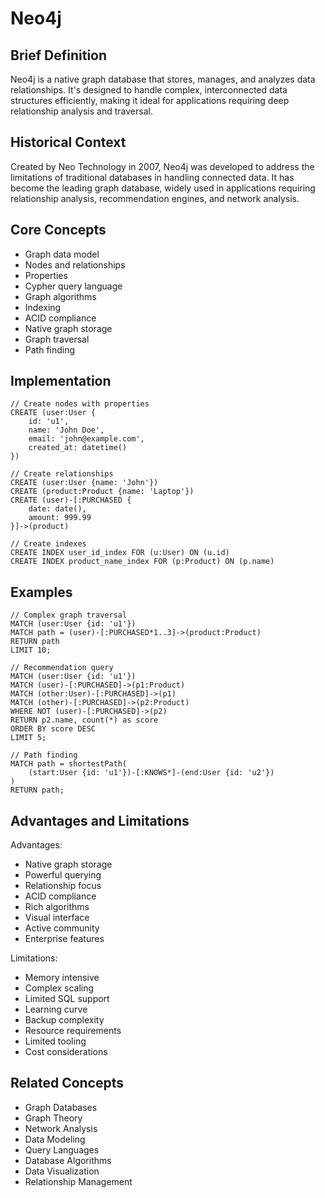 # Neo4j

## Brief Definition
Neo4j is a native graph database that stores, manages, and analyzes data relationships. It's designed to handle complex, interconnected data structures efficiently, making it ideal for applications requiring deep relationship analysis and traversal.

## Historical Context
Created by Neo Technology in 2007, Neo4j was developed to address the limitations of traditional databases in handling connected data. It has become the leading graph database, widely used in applications requiring relationship analysis, recommendation engines, and network analysis.

## Core Concepts
- Graph data model
- Nodes and relationships
- Properties
- Cypher query language
- Graph algorithms
- Indexing
- ACID compliance
- Native graph storage
- Graph traversal
- Path finding

## Implementation
```cypher
// Create nodes with properties
CREATE (user:User {
    id: 'u1',
    name: 'John Doe',
    email: 'john@example.com',
    created_at: datetime()
})

// Create relationships
CREATE (user:User {name: 'John'})
CREATE (product:Product {name: 'Laptop'})
CREATE (user)-[:PURCHASED {
    date: date(),
    amount: 999.99
}]->(product)

// Create indexes
CREATE INDEX user_id_index FOR (u:User) ON (u.id)
CREATE INDEX product_name_index FOR (p:Product) ON (p.name)
```

## Examples
```cypher
// Complex graph traversal
MATCH (user:User {id: 'u1'})
MATCH path = (user)-[:PURCHASED*1..3]->(product:Product)
RETURN path
LIMIT 10;

// Recommendation query
MATCH (user:User {id: 'u1'})
MATCH (user)-[:PURCHASED]->(p1:Product)
MATCH (other:User)-[:PURCHASED]->(p1)
MATCH (other)-[:PURCHASED]->(p2:Product)
WHERE NOT (user)-[:PURCHASED]->(p2)
RETURN p2.name, count(*) as score
ORDER BY score DESC
LIMIT 5;

// Path finding
MATCH path = shortestPath(
    (start:User {id: 'u1'})-[:KNOWS*]-(end:User {id: 'u2'})
)
RETURN path;
```

## Advantages and Limitations
Advantages:
- Native graph storage
- Powerful querying
- Relationship focus
- ACID compliance
- Rich algorithms
- Visual interface
- Active community
- Enterprise features

Limitations:
- Memory intensive
- Complex scaling
- Limited SQL support
- Learning curve
- Backup complexity
- Resource requirements
- Limited tooling
- Cost considerations

## Related Concepts
- Graph Databases
- Graph Theory
- Network Analysis
- Data Modeling
- Query Languages
- Database Algorithms
- Data Visualization
- Relationship Management 